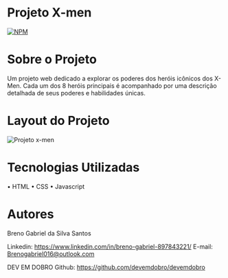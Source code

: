 # Projeto X-men
[![NPM](https://img.shields.io/npm/l/react)](https://github.com/BrenoSantos07/Projeto-X-men/blob/main/LICENSE)

# Sobre o Projeto

Um projeto web dedicado a explorar os poderes dos heróis icônicos dos X-Men. Cada um dos 8 heróis principais é acompanhado por uma descrição detalhada de seus poderes e habilidades únicas.

# Layout do Projeto
![Projeto x-men](https://github.com/BrenoSantos07/Projeto-X-men/assets/138637952/ad7ea54a-f19b-43cc-9b07-efc9fe9bec39)

#  Tecnologias Utilizadas
• HTML
• CSS
• Javascript

# Autores
 Breno Gabriel da Silva Santos

Linkedin:
https://www.linkedin.com/in/breno-gabriel-897843221/
E-mail: Brenogabriel016@outlook.com

DEV EM DOBRO
Github: https://github.com/devemdobro/devemdobro

